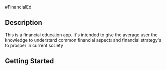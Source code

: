 #FinancialEd

## Description  
  This is a financial education app. It's intended to give the average user the knowledge to understand common financial aspects and financial strategy's
  to prosper in current society
  
## Getting Started
